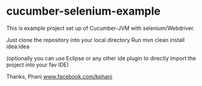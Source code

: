 cucumber-selenium-example
=========================

This is example project set up of Cucumber-JVM with selenium/Webdriver.

Just clone the repository into your local directory
Run mvn clean install idea:idea 

(optionally you can use Eclipse or any other ide plugin to directly import the project into your fav IDE)

Thanks,
Phani
www.facebook.com/kphani